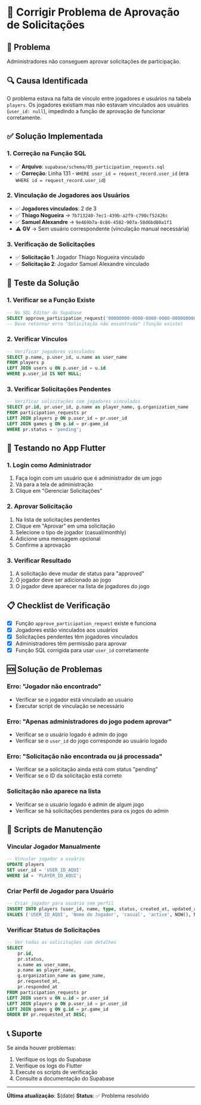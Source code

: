 # 🔧 Corrigir Problema de Aprovação de Solicitações

## 🎯 Problema
Administradores não conseguem aprovar solicitações de participação.

## 🔍 Causa Identificada
O problema estava na falta de vínculo entre jogadores e usuários na tabela `players`. Os jogadores existiam mas não estavam vinculados aos usuários (`user_id: null`), impedindo a função de aprovação de funcionar corretamente.

## ✅ Solução Implementada

### 1. Correção na Função SQL
- ✅ **Arquivo**: `supabase/schema/05_participation_requests.sql`
- ✅ **Correção**: Linha 131 - `WHERE user_id = request_record.user_id` (era `WHERE id = request_record.user_id`)

### 2. Vinculação de Jogadores aos Usuários
- ✅ **Jogadores vinculados**: 2 de 3
- ✅ **Thiago Nogueira** → `7b713240-7ec1-439b-a2f9-c790cf52426c`
- ✅ **Samuel Alexandre** → `9e469b7a-8c86-4582-907a-58d6bd80a1f1`
- ⚠️ **GV** → Sem usuário correspondente (vinculação manual necessária)

### 3. Verificação de Solicitações
- ✅ **Solicitação 1**: Jogador Thiago Nogueira vinculado
- ✅ **Solicitação 2**: Jogador Samuel Alexandre vinculado

## 🧪 Teste da Solução

### 1. Verificar se a Função Existe
```sql
-- No SQL Editor do Supabase
SELECT approve_participation_request('00000000-0000-0000-0000-000000000000', 'teste', 'casual');
-- Deve retornar erro "Solicitação não encontrada" (função existe)
```

### 2. Verificar Vínculos
```sql
-- Verificar jogadores vinculados
SELECT p.name, p.user_id, u.name as user_name 
FROM players p 
LEFT JOIN users u ON p.user_id = u.id 
WHERE p.user_id IS NOT NULL;
```

### 3. Verificar Solicitações Pendentes
```sql
-- Verificar solicitações com jogadores vinculados
SELECT pr.id, pr.user_id, p.name as player_name, g.organization_name
FROM participation_requests pr
LEFT JOIN players p ON p.user_id = pr.user_id
LEFT JOIN games g ON g.id = pr.game_id
WHERE pr.status = 'pending';
```

## 🚀 Testando no App Flutter

### 1. Login como Administrador
1. Faça login com um usuário que é administrador de um jogo
2. Vá para a tela de administração
3. Clique em "Gerenciar Solicitações"

### 2. Aprovar Solicitação
1. Na lista de solicitações pendentes
2. Clique em "Aprovar" em uma solicitação
3. Selecione o tipo de jogador (casual/monthly)
4. Adicione uma mensagem opcional
5. Confirme a aprovação

### 3. Verificar Resultado
1. A solicitação deve mudar de status para "approved"
2. O jogador deve ser adicionado ao jogo
3. O jogador deve aparecer na lista de jogadores do jogo

## 📋 Checklist de Verificação

- [x] Função `approve_participation_request` existe e funciona
- [x] Jogadores estão vinculados aos usuários
- [x] Solicitações pendentes têm jogadores vinculados
- [x] Administradores têm permissão para aprovar
- [x] Função SQL corrigida para usar `user_id` corretamente

## 🆘 Solução de Problemas

### Erro: "Jogador não encontrado"
- Verificar se o jogador está vinculado ao usuário
- Executar script de vinculação se necessário

### Erro: "Apenas administradores do jogo podem aprovar"
- Verificar se o usuário logado é admin do jogo
- Verificar se o `user_id` do jogo corresponde ao usuário logado

### Erro: "Solicitação não encontrada ou já processada"
- Verificar se a solicitação ainda está com status "pending"
- Verificar se o ID da solicitação está correto

### Solicitação não aparece na lista
- Verificar se o usuário logado é admin de algum jogo
- Verificar se há solicitações pendentes para os jogos do admin

## 🔧 Scripts de Manutenção

### Vincular Jogador Manualmente
```sql
-- Vincular jogador a usuário
UPDATE players 
SET user_id = 'USER_ID_AQUI' 
WHERE id = 'PLAYER_ID_AQUI';
```

### Criar Perfil de Jogador para Usuário
```sql
-- Criar jogador para usuário sem perfil
INSERT INTO players (user_id, name, type, status, created_at, updated_at)
VALUES ('USER_ID_AQUI', 'Nome do Jogador', 'casual', 'active', NOW(), NOW());
```

### Verificar Status de Solicitações
```sql
-- Ver todas as solicitações com detalhes
SELECT 
    pr.id,
    pr.status,
    u.name as user_name,
    p.name as player_name,
    g.organization_name as game_name,
    pr.requested_at,
    pr.responded_at
FROM participation_requests pr
LEFT JOIN users u ON u.id = pr.user_id
LEFT JOIN players p ON p.user_id = pr.user_id
LEFT JOIN games g ON g.id = pr.game_id
ORDER BY pr.requested_at DESC;
```

## 📞 Suporte

Se ainda houver problemas:
1. Verifique os logs do Supabase
2. Verifique os logs do Flutter
3. Execute os scripts de verificação
4. Consulte a documentação do Supabase

---

**Última atualização**: $(date)
**Status**: ✅ Problema resolvido
